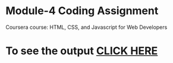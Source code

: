 
# Module-4 Coding Assignment

Coursera course: HTML, CSS, and Javascript for Web Developers

# To see the output [CLICK HERE](https://github.com/Maathavan1702/module2/blob/main/module-4/module-4%20index.html)

